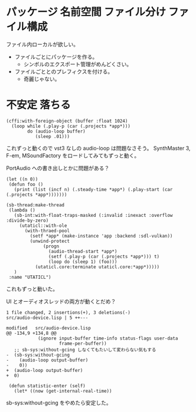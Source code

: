 # パッケージ 名前空間 ファイル分け ファイル構成

ファイル内ローカルが欲しい。

* ファイルごとにパッケージを作る。
  * シンボルのエクスポート管理がめんどくさい。
* ファイルごととのプレフィクスを付ける。
  * 奇麗じゃない。



# 不安定 落ちる

``` common-lisp
(cffi:with-foreign-object (buffer :float 1024)
  (loop while (.play-p (car (.projects *app*)))
        do (audio-loop buffer)
           (sleep .01)))
```

これずっと動くので vst3 なしの audio-loop は問題なさそう。
SynthMaster 3, F-em, MSoundFactory をロードしてみてもずっと動く。

PortAudio への書き出しとかに問題がある？

``` common-lisp
(let ((n 0))
 (defun foo ()
   (print (list (incf n) (.steady-time *app*) (.play-start (car (.projects *app*)))))))

(sb-thread:make-thread
 (lambda ()
   (sb-int:with-float-traps-masked (:invalid :inexact :overflow :divide-by-zero)
     (utaticl::with-ole
       (with-thraed-pool
         (setf *app* (make-instance 'app :backend :sdl-vulkan))
         (unwind-protect
              (progn
                (audio-thread-start *app*)
                (setf (.play-p (car (.projects *app*))) t)
                (loop do (sleep 1) (foo)))
           (utaticl.core:terminate utaticl.core:*app*)))))
   )
 :name "UTATICL")
```

これもずっと動いた。

UI とオーディオスレッドの両方が動くとだめ？

``` common-lisp
1 file changed, 2 insertions(+), 3 deletions(-)
src/audio-device.lisp | 5 ++---

modified   src/audio-device.lisp
@@ -134,9 +134,8 @@
            (ignore input-buffer time-info status-flags user-data
                    frame-per-buffer))
   ;; sb-sys:without-gcing しなくてもたいして変わらない気もする
-  (sb-sys:without-gcing
-    (audio-loop output-buffer)
-    0))
+  (audio-loop output-buffer)
+  0)
 
 (defun statistic-enter (self)
   (let* ((now (get-internal-real-time))
```

sb-sys:without-gcing をやめたら安定した。
